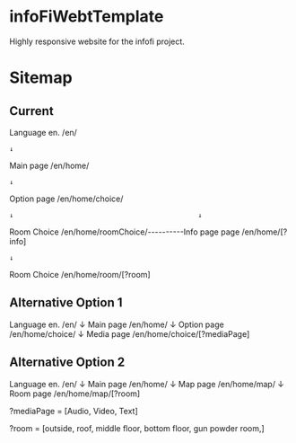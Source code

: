 # infoFiWebtTemplate
Highly responsive website for the infofi project.

# Sitemap

Current
---------

Language en. /en/

    ↓

Main page /en/home/

    ↓

Option page /en/home/choice/

    ↓                                              ↓

Room Choice /en/home/roomChoice/----------Info page page /en/home/[?info]

    ↓

Room Choice /en/home/room/[?room]

Alternative Option 1
---------

Language en. /en/
    ↓
Main page /en/home/
    ↓
Option page /en/home/choice/
    ↓
Media page /en/home/choice/[?mediaPage]


Alternative Option 2
---------

Language en. /en/
    ↓
Main page /en/home/
    ↓
Map page /en/home/map/
    ↓
Room page /en/home/map/[?room]



?mediaPage = [Audio, Video, Text]

?room = [outside, roof, middle floor, bottom floor, gun powder room,]